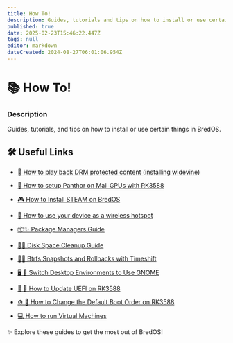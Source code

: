 ```yaml
---
title: How To!
description: Guides, tutorials and tips on how to install or use certain things in BredOS
published: true
date: 2025-02-23T15:46:22.447Z
tags: null
editor: markdown
dateCreated: 2024-08-27T06:01:06.954Z
---
```


# 📚 How To!

### **Description**

Guides, tutorials, and tips on how to install or use certain things in BredOS.

## 🛠️ Useful Links

- [🎥 How to play back DRM protected content (installing widevine)](/en/how-to/widevine-watch-drm-content)

- [🐾 How to setup Panthor on Mali GPUs with RK3588](/en/how-to/how-to-setup-panthor)

- [🎮  How to Install STEAM on BredOS](/en/how-to/how-to-install-steam)

- [📶 How to use your device as a wireless hotspot](/en/how-to/how-to-use-your-device-as-ap)

- [📦✨ Package Managers Guide](/en/how-to/package-management)

- [🧹💾 Disk Space Cleanup Guide](/en/how-to/free-space-up)

- [📸🔄 Btrfs Snapshots and Rollbacks with Timeshift](/en/how-to/timeshift-system-snapshots-and-rollbacks-on-btrfs)

- [🖥️ 🔄 Switch Desktop Environments to Use GNOME](/en/how-to/switch-desktop-environments)

- [💾 🔄 How to Update UEFI on RK3588](/en/how-to/update-uefi-rk3588)

- [⚙️ 📑 How to Change the Default Boot Order on RK3588](/en/how-to/change-boot-order-rk3588)

- [💻 How to run Virtual Machines](/en/how-to/run-vms)

✨ Explore these guides to get the most out of BredOS!